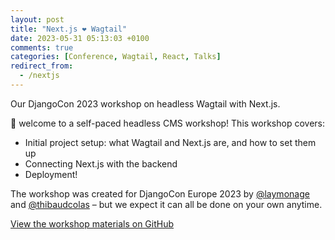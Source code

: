 ```yaml
---
layout: post
title: "Next.js ❤️ Wagtail"
date: 2023-05-31 05:13:03 +0100
comments: true
categories: [Conference, Wagtail, React, Talks]
redirect_from:
  - /nextjs
---
```


Our DjangoCon 2023 workshop on headless Wagtail with Next.js.

<!-- more -->

👋 welcome to a self-paced headless CMS workshop! This workshop covers:

- Initial project setup: what Wagtail and Next.js are, and how to set them up
- Connecting Next.js with the backend
- Deployment!

The workshop was created for DjangoCon Europe 2023 by [@laymonage](https://github.com/laymonage) and [@thibaudcolas](https://github.com/thibaudcolas) – but we expect it can all be done on your own anytime.

[View the workshop materials on GitHub](https://github.com/thibaudcolas/nextjs-loves-wagtail)
